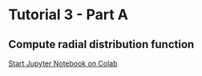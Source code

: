 # Tutorial 3 - Part A
## Compute radial distribution function

[Start Jupyter Notebook on Colab](https://colab.research.google.com/github/PabloPiaggi/nanogune-winter-school-2025/blob/main/tutorial-3/radial-distribution-function/RDF.ipynb)
